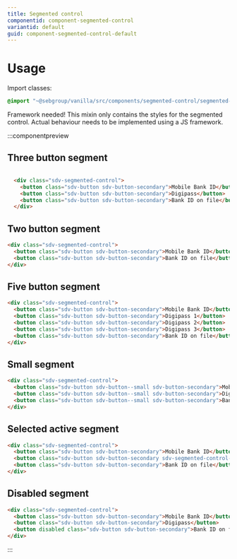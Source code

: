 ```yaml
---
title: Segmented control
componentid: component-segmented-control
variantid: default
guid: component-segmented-control-default
---
```


# Usage
Import classes:
```scss
@import "~@sebgroup/vanilla/src/components/segmented-control/segmented-control";
```

Framework needed! This mixin only contains the styles for the segmented control. Actual behaviour needs to be implemented using a JS framework.

:::componentpreview

## Three button segment

```html

  <div class="sdv-segmented-control">
    <button class="sdv-button sdv-button-secondary">Mobile Bank ID</button>
    <button class="sdv-button sdv-button-secondary">Digipass</button>
    <button class="sdv-button sdv-button-secondary">Bank ID on file</button>
  </div>

```

## Two button segment
```html
<div class="sdv-segmented-control">
  <button class="sdv-button sdv-button-secondary">Mobile Bank ID</button>
  <button class="sdv-button sdv-button-secondary">Bank ID on file</button>
</div>
```

## Five button segment
```html
<div class="sdv-segmented-control">
  <button class="sdv-button sdv-button-secondary">Mobile Bank ID</button>
  <button class="sdv-button sdv-button-secondary">Digipass 1</button>
  <button class="sdv-button sdv-button-secondary">Digipass 2</button>
  <button class="sdv-button sdv-button-secondary">Digipass 3</button>
  <button class="sdv-button sdv-button-secondary">Bank ID on file</button>
</div>
```

## Small segment
```html
<div class="sdv-segmented-control">
  <button class="sdv-button sdv-button--small sdv-button-secondary">Mobile Bank ID</button>
  <button class="sdv-button sdv-button--small sdv-button-secondary">Digipass</button>
  <button class="sdv-button sdv-button--small sdv-button-secondary">Bank ID on file</button>
</div>
```

## Selected active segment

```html
<div class="sdv-segmented-control">
  <button class="sdv-button sdv-button-secondary">Mobile Bank ID</button>
  <button class="sdv-button sdv-button-secondary sdv-segmented-control--active">Digipass</button>
  <button class="sdv-button sdv-button-secondary">Bank ID on file</button>
</div>
```

## Disabled segment
```html
<div class="sdv-segmented-control">
  <button class="sdv-button sdv-button-secondary">Mobile Bank ID</button>
  <button class="sdv-button sdv-button-secondary">Digipass</button>
  <button disabled class="sdv-button sdv-button-secondary">Bank ID on file</button>
</div>
```
:::
